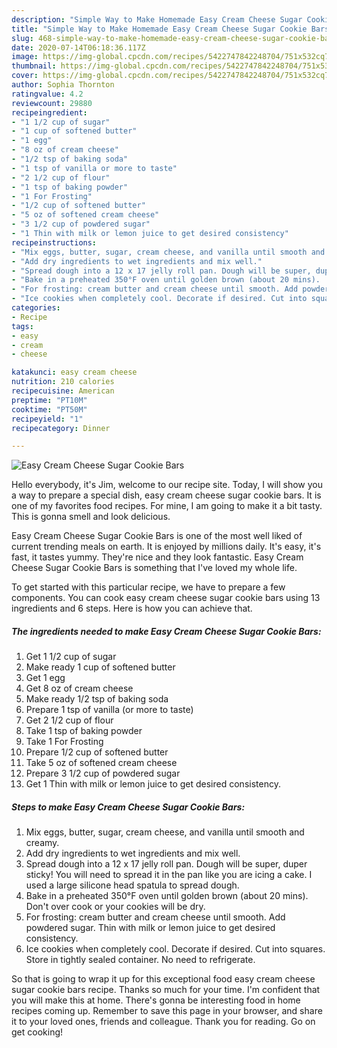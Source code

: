 ```yaml
---
description: "Simple Way to Make Homemade Easy Cream Cheese Sugar Cookie Bars"
title: "Simple Way to Make Homemade Easy Cream Cheese Sugar Cookie Bars"
slug: 468-simple-way-to-make-homemade-easy-cream-cheese-sugar-cookie-bars
date: 2020-07-14T06:18:36.117Z
image: https://img-global.cpcdn.com/recipes/5422747842248704/751x532cq70/easy-cream-cheese-sugar-cookie-bars-recipe-main-photo.jpg
thumbnail: https://img-global.cpcdn.com/recipes/5422747842248704/751x532cq70/easy-cream-cheese-sugar-cookie-bars-recipe-main-photo.jpg
cover: https://img-global.cpcdn.com/recipes/5422747842248704/751x532cq70/easy-cream-cheese-sugar-cookie-bars-recipe-main-photo.jpg
author: Sophia Thornton
ratingvalue: 4.2
reviewcount: 29880
recipeingredient:
- "1 1/2 cup of sugar"
- "1 cup of softened butter"
- "1 egg"
- "8 oz of cream cheese"
- "1/2 tsp of baking soda"
- "1 tsp of vanilla or more to taste"
- "2 1/2 cup of flour"
- "1 tsp of baking powder"
- "1 For Frosting"
- "1/2 cup of softened butter"
- "5 oz of softened cream cheese"
- "3 1/2 cup of powdered sugar"
- "1 Thin with milk or lemon juice to get desired consistency"
recipeinstructions:
- "Mix eggs, butter, sugar, cream cheese, and vanilla until smooth and creamy."
- "Add dry ingredients to wet ingredients and mix well."
- "Spread dough into a 12 x 17 jelly roll pan. Dough will be super, duper sticky! You will need to spread it in the pan like you are icing a cake. I used a large silicone head spatula to spread dough."
- "Bake in a preheated 350°F oven until golden brown (about 20 mins).  Don&#39;t over cook or your cookies will be dry."
- "For frosting: cream butter and cream cheese until smooth. Add powdered sugar. Thin with milk or lemon juice to get desired consistency."
- "Ice cookies when completely cool. Decorate if desired. Cut into squares. Store in tightly sealed container. No need to refrigerate."
categories:
- Recipe
tags:
- easy
- cream
- cheese

katakunci: easy cream cheese 
nutrition: 210 calories
recipecuisine: American
preptime: "PT10M"
cooktime: "PT50M"
recipeyield: "1"
recipecategory: Dinner

---
```



![Easy Cream Cheese Sugar Cookie Bars](https://img-global.cpcdn.com/recipes/5422747842248704/751x532cq70/easy-cream-cheese-sugar-cookie-bars-recipe-main-photo.jpg)

Hello everybody, it's Jim, welcome to our recipe site. Today, I will show you a way to prepare a special dish, easy cream cheese sugar cookie bars. It is one of my favorites food recipes. For mine, I am going to make it a bit tasty. This is gonna smell and look delicious.



Easy Cream Cheese Sugar Cookie Bars is one of the most well liked of current trending meals on earth. It is enjoyed by millions daily. It's easy, it's fast, it tastes yummy. They're nice and they look fantastic. Easy Cream Cheese Sugar Cookie Bars is something that I've loved my whole life.


To get started with this particular recipe, we have to prepare a few components. You can cook easy cream cheese sugar cookie bars using 13 ingredients and 6 steps. Here is how you can achieve that.

<!--inarticleads1-->

##### The ingredients needed to make Easy Cream Cheese Sugar Cookie Bars:

1. Get 1 1/2 cup of sugar
1. Make ready 1 cup of softened butter
1. Get 1 egg
1. Get 8 oz of cream cheese
1. Make ready 1/2 tsp of baking soda
1. Prepare 1 tsp of vanilla (or more to taste)
1. Get 2 1/2 cup of flour
1. Take 1 tsp of baking powder
1. Take 1 For Frosting
1. Prepare 1/2 cup of softened butter
1. Take 5 oz of softened cream cheese
1. Prepare 3 1/2 cup of powdered sugar
1. Get 1 Thin with milk or lemon juice to get desired consistency.




<!--inarticleads2-->

##### Steps to make Easy Cream Cheese Sugar Cookie Bars:

1. Mix eggs, butter, sugar, cream cheese, and vanilla until smooth and creamy.
1. Add dry ingredients to wet ingredients and mix well.
1. Spread dough into a 12 x 17 jelly roll pan. Dough will be super, duper sticky! You will need to spread it in the pan like you are icing a cake. I used a large silicone head spatula to spread dough.
1. Bake in a preheated 350°F oven until golden brown (about 20 mins).  Don&#39;t over cook or your cookies will be dry.
1. For frosting: cream butter and cream cheese until smooth. Add powdered sugar. Thin with milk or lemon juice to get desired consistency.
1. Ice cookies when completely cool. Decorate if desired. Cut into squares. Store in tightly sealed container. No need to refrigerate.




So that is going to wrap it up for this exceptional food easy cream cheese sugar cookie bars recipe. Thanks so much for your time. I'm confident that you will make this at home. There's gonna be interesting food in home recipes coming up. Remember to save this page in your browser, and share it to your loved ones, friends and colleague. Thank you for reading. Go on get cooking!
